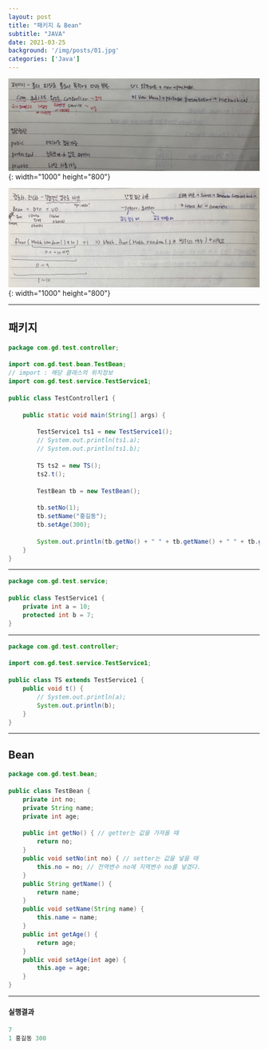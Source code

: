 ```yaml
---
layout: post
title: "패키지 & Bean"
subtitle: "JAVA"
date: 2021-03-25
background: '/img/posts/01.jpg'
categories: ['Java']
---
```


![패키지](/img/posts/패키지.jpg){: width="1000" height="800"}

![Bean](/img/posts/Bean.jpg){: width="1000" height="800"}

-----

## 패키지

```java
package com.gd.test.controller;

import com.gd.test.bean.TestBean;
// import : 해당 클래스의 위치정보
import com.gd.test.service.TestService1;

public class TestController1 {

	public static void main(String[] args) {

        TestService1 ts1 = new TestService1();
		// System.out.println(ts1.a);
		// System.out.println(ts1.b);

		TS ts2 = new TS();
		ts2.t();

		TestBean tb = new TestBean();

		tb.setNo(1);
		tb.setName("홍길동");
		tb.setAge(300);

		System.out.println(tb.getNo() + " " + tb.getName() + " " + tb.getAge());
    }
}
```

-----

```java
package com.gd.test.service;

public class TestService1 {
	private int a = 10;
	protected int b = 7;
}
```

-----

```java
package com.gd.test.controller;

import com.gd.test.service.TestService1;

public class TS extends TestService1 {
	public void t() {
		// System.out.println(a);
		System.out.println(b);
	}
}
```

-----

## Bean

```java
package com.gd.test.bean;

public class TestBean {
	private int no;
	private String name;
	private int age;
	
	public int getNo() { // getter는 값을 가져올 때
		return no;
	}
	public void setNo(int no) { // setter는 값을 넣을 때
		this.no = no; // 전역변수 no에 지역변수 no를 넣겠다.
	}
	public String getName() {
		return name;
	}
	public void setName(String name) {
		this.name = name;
	}
	public int getAge() {
		return age;
	}
	public void setAge(int age) {
		this.age = age;
	}
}
```

-----

#### 실행결과

```java
7
1 홍길동 300
```

